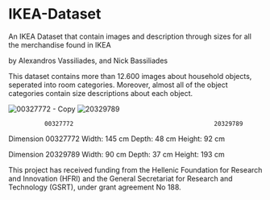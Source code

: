 # IKEA-Dataset
An IKEA Dataset that contain images and description through sizes for all the merchandise found in IKEA

by Alexandros Vassiliades, and Nick Bassiliades

This dataset contains more than 12.600 images about household objects, seperated into room categories. Moreover, almost all of the object categories contain size descriptions about each object.

![00327772 - Copy](https://user-images.githubusercontent.com/53187315/72509817-03792980-3851-11ea-8a28-85657f1558ae.jpg)
![20329789](https://user-images.githubusercontent.com/53187315/72509911-29063300-3851-11ea-8482-c0534157d37a.jpg)

              00327772                                       20329789
 
Dimension 00327772 Width: 145 cm Depth: 48 cm Height: 92 cm

Dimension 20329789 Width: 90 cm Depth: 37 cm Height: 193 cm

This project has received funding from the Hellenic Foundation for Research and Innovation
(HFRI) and the General Secretariat for Research and Technology (GSRT),
under grant agreement No 188.
